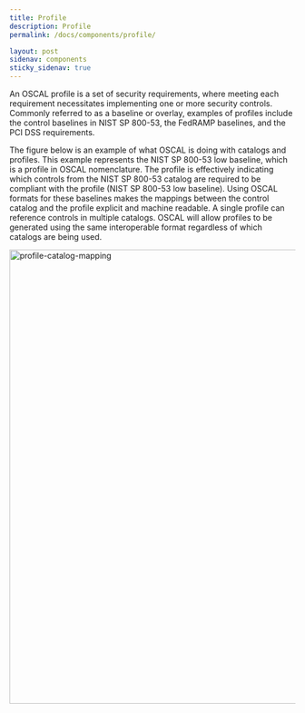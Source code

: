 ```yaml
---
title: Profile
description: Profile
permalink: /docs/components/profile/

layout: post
sidenav: components
sticky_sidenav: true
---
```


An OSCAL profile is a set of security requirements, where meeting each requirement necessitates implementing one or more security controls. Commonly referred to as a baseline or overlay, examples of profiles include the control baselines in NIST SP 800-53, the FedRAMP baselines, and the PCI DSS requirements.

The figure below is an example of what OSCAL is doing with catalogs and profiles. This example represents the NIST SP 800-53 low baseline, which is a profile in OSCAL nomenclature. The profile is effectively indicating which controls from the NIST SP 800-53 catalog are required to be compliant with the profile (NIST SP 800-53 low baseline). Using OSCAL formats for these baselines makes the mappings between the control catalog and the profile explicit and machine readable. A single profile can reference controls in multiple catalogs. OSCAL will allow profiles to be generated using the same interoperable format regardless of which catalogs are being used.

<img src="/assets/img/profile-catalog-mapping-trivial-example.png" alt="profile-catalog-mapping" width="800" />
